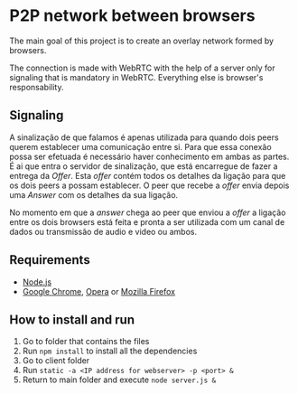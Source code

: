 # P2P network between browsers

The main goal of this project is to create an overlay network formed by browsers.

The connection is made with WebRTC with the help of a server only for signaling that is mandatory in WebRTC. Everything else is browser's responsability.

## Signaling

A sinalização de que falamos é apenas utilizada para quando dois peers querem establecer uma comunicação entre si.
Para que essa conexão possa ser efetuada é necessário haver conhecimento em ambas as partes. É ai que entra o servidor de sinalização, que está encarregue de fazer a entrega da *Offer*.
Esta *offer* contém todos os detalhes da ligação para que os dois peers a possam establecer. O peer que recebe a *offer* envia depois uma *Answer* com os detalhes da sua ligação.

No momento em que a *answer* chega ao peer que enviou a *offer* a ligação entre os dois browsers está feita e pronta a ser utilizada com um canal de dados ou transmissão de audio e video ou ambos.


## Requirements

[fif]: https://www.mozilla.org/en-US/firefox/new/
[op]: https://www.opera.com/download
[ch]: https://www.google.com/chrome/index.html
[njs]: https://nodejs.org/en/download/

- [Node.js][njs]
- [Google Chrome][ch], [Opera][op] or [Mozilla Firefox][fif]


## How to install and run

1. Go to folder that contains the files
2. Run `npm install` to install all the dependencies
3. Go to client folder
4. Run `static -a <IP address for webserver> -p <port> &`
5. Return to main folder and execute `node server.js &`
